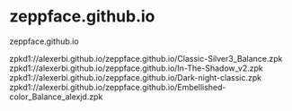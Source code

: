 # zeppface.github.io
zeppface.github.io

zpkd1://alexerbi.github.io/zeppface.github.io/Classic-Silver3_Balance.zpk
zpkd1://alexerbi.github.io/zeppface.github.io/In-The-Shadow_v2.zpk
zpkd1://alexerbi.github.io/zeppface.github.io/Dark-night-classic.zpk
zpkd1://alexerbi.github.io/zeppface.github.io/Embellished-color_Balance_alexjd.zpk
